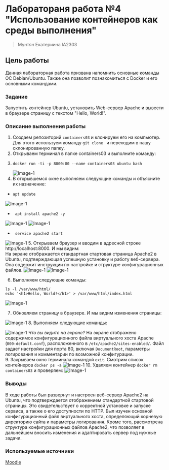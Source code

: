 # **Лаборатораня работа №4 "Использование контейнеров как среды выполнения"**
> Мунтян Екатериина IA2303
## Цель работы
Данная лабораторная работа призвана напомнить основные команды ОС Debian/Ubuntu. Также она позволит познакомиться с Docker и его основными командами.
### Задание 
Запустить контейнер Ubuntu, установить Web-сервер Apache и вывести в браузере страницу с текстом "Hello, World!".

 ### Описание выполнения работы
 1. Создаем репозиторий `containers03` и клонируем его на компьютер. Для этого используем команду ```git clone ``` и переходим в нашу склонированную папку.
 2. Открываем терминал в папке containers03 и выполните команду:
 3. ``` shell
    docker run -ti -p 8000:80 --name containers03 ubuntu bash
    ```
     ![Image-1](https://imgur.com/8qNuaZd.jpg)
4. В открывшемся окне выполняем следующие команды и объясните их назначение:
  - ```shell
    apt update
    ```
 ![Image-1](https://imgur.com/Q9fyaHQ.jpg)
 
 -  ```shell
     apt install apache2 -y
    ```
![Image-1](https://imgur.com/R04kHjT.jpg)
![Image-1](https://imgur.com/EJnzRW5.jpg)


- ```shell
   service apache2 start
  ```
![Image-1](https://imgur.com/Egs11wI.jpg)
5. Открываем браузер и вводим в адресной строке http://localhost:8000. И мы видим:   
На экране отображается стандартная стартовая страница Apache2 в Ubuntu, подтверждающая успешную установку и работу веб-сервера. Она содержит инструкции по настройке и структуре конфигурационных файлов.
![Image-1](https://imgur.com/ElVw9lh.jpg)
![Image-1](https://imgur.com/POP03jB.jpg)

6. Выполняем следующие команды:
```shell
ls -l /var/www/html/
echo '<h1>Hello, World!</h1>' > /var/www/html/index.html
```
![Image-1](https://imgur.com/bDGxkqa.jpg)

7. Обновляем страницу в браузере. И мы видим изменения страницы:

![Image-1](https://imgur.com/qtIzd1r.jpg)
8. Выполняем следующие команды:

![Image-1](https://imgur.com/dQPEzTT.jpg)
*Что вы видите на экране?*
На экране отображено содержимое конфигурационного файла виртуального хоста Apache (`000-default.conf`), расположенного в `/etc/apache2/sites-enabled/`. Файл задает настройки для порта 80, включая `DocumentRoot`, параметры логирования и комментарии по возможной конфигурации.   
9. Закрываем окно терминала командой `exit`. Смотрим список контейнеров ```docker ps -a```
![Image-1](https://imgur.com/2UXh4sM.jpg)
10. Удаляем контейнер ```docker rm containers03``` и проверяем:
![Image-1](https://imgur.com/JsQnixK.jpg)

### Выводы
В ходе работы был развернут и настроен веб-сервер Apache2 на Ubuntu, что подтверждается отображением стандартной стартовой страницы. Это свидетельствует о корректной установке и запуске сервиса, а также о его доступности по HTTP. Был изучен основной конфигурационный файл виртуального хоста, определяющий корневую директорию сайта и параметры логирования. Кроме того, рассмотрена структура конфигурационных файлов Apache2, что позволяет в дальнейшем вносить изменения и адаптировать сервер под нужные задачи. 

### Используемые источники
[Moodle](https://moodle.usm.md/mod/assign/view.php?id=282882)


   


    
   








    
   
